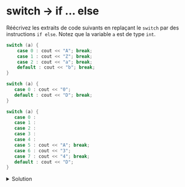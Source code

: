 # switch -> if ... else 
 
Réécrivez les extraits de code suivants en replaçant le `switch` par des instructions `if else`. Notez que 
la variable `a` est de type `int`. 

~~~cpp 
switch (a) {
    case 0 : cout << "A"; break;
    case 1 : cout << "Z"; break;
    case 2 : cout << "a"; break; 
    default : cout << "b"; break;
}
~~~

~~~cpp 
switch (a) {
   case 0 : cout << "0"; 
   default : cout << "D"; break;
}
~~~

~~~cpp 
switch (a) {
   case 0 : 
   case 1 : 
   case 2 : 
   case 3 : 
   case 4 : 
   case 5 : cout << "A"; break;
   case 6 : cout << "3"; 
   case 7 : cout << "4"; break; 
   default : cout << "D"; 
}
~~~

<details>
<summary>Solution</summary>

~~~cpp 
if (a == 0) {
   cout << "A";
} else if (a == 1) {
   cout << "Z";
} else if (a == 2) {
   cout << "a";
} else {
   cout << "b";
}          
~~~

~~~cpp 
if (a == 0) {
   cout << "0";
}
cout << "D";    
~~~

~~~cpp 
if (a >= 0 and a <= 5) {
   cout << "A";
} else if (a == 6) {
   cout << "34";
} else if (a == 7) {
   cout << "4";
} else {
   cout << "D";
}             
~~~
</details>